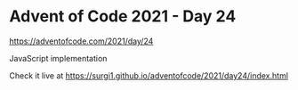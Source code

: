 # Advent of Code 2021 - Day 24

https://adventofcode.com/2021/day/24

JavaScript implementation

Check it live at https://surgi1.github.io/adventofcode/2021/day24/index.html